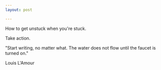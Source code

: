 ```yaml
---
layout: post

---
```

How to get unstuck when you're stuck. 

Take action. 

"Start writing, no matter what. The water does not flow until the faucet is turned on." 

Louis L'Amour